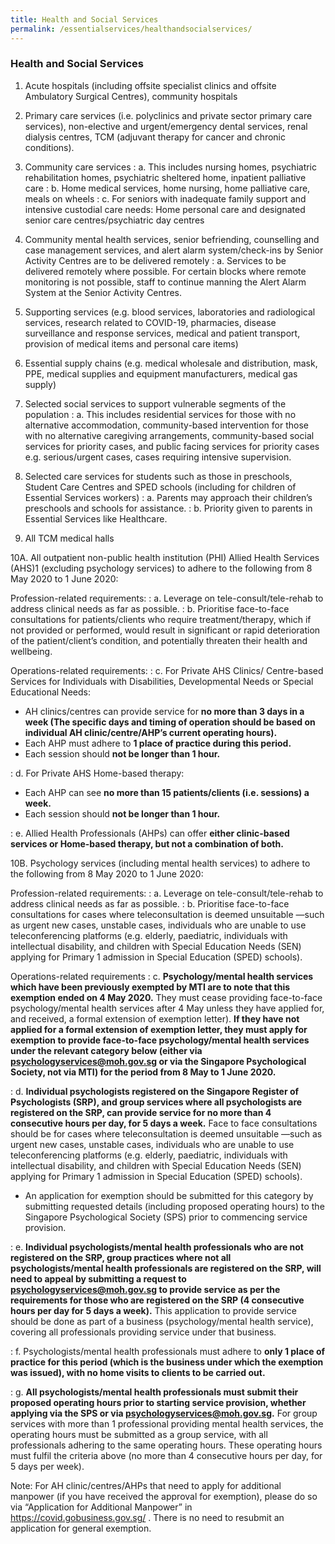 ```yaml
---
title: Health and Social Services
permalink: /essentialservices/healthandsocialservices/
---
```


### **Health and Social Services**

1. Acute hospitals (including offsite specialist clinics and offsite Ambulatory Surgical Centres), community hospitals

2. Primary care services (i.e. polyclinics and private sector primary care services), non-elective and urgent/emergency dental services, renal dialysis centres, TCM (adjuvant therapy for cancer and chronic conditions).

3. Community care services 
: a. This includes nursing homes, psychiatric rehabilitation homes, psychiatric sheltered home, inpatient palliative care
: b. Home medical services, home nursing, home palliative care, meals on wheels
: c. For seniors with inadequate family support and intensive custodial care needs: Home personal care and designated senior care centres/psychiatric day centres

4. Community mental health services, senior befriending, counselling and case management services, and alert alarm system/check-ins by Senior Activity Centres are to be delivered remotely
: a. Services to be delivered remotely where possible. For certain blocks where remote monitoring is not possible, staff to continue manning the Alert Alarm System at the Senior Activity Centres.

5. Supporting services (e.g. blood services, laboratories and radiological services, research related to COVID-19, pharmacies, disease surveillance and response services, medical and patient transport, provision of medical items and personal care items)

6. Essential supply chains (e.g. medical wholesale and distribution, mask, PPE, medical supplies and equipment manufacturers, medical gas supply)

7. Selected social services to support vulnerable segments of the population
: a. This includes residential services for those with no alternative accommodation, community-based intervention for those with no alternative caregiving arrangements, community-based social services for priority cases, and public facing services for priority cases e.g. serious/urgent cases, cases requiring intensive supervision.

8. Selected care services for students such as those in preschools, Student Care Centres and SPED schools (including for children of Essential Services workers)
: a. Parents may approach their children’s preschools and schools for assistance.
: b. Priority given to parents in Essential Services like Healthcare.

9. All TCM medical halls

10A. All outpatient non-public health institution (PHI) Allied Health Services (AHS)1 (excluding psychology services) to adhere to the following from 8 May 2020 to 1 June 2020:</br>


Profession-related requirements:
: a. Leverage on tele-consult/tele-rehab to address clinical needs as far as possible.
: b. Prioritise face-to-face consultations for patients/clients who require treatment/therapy, which if not provided or performed, would result in significant or rapid deterioration of the patient/client’s condition, and potentially threaten their health and wellbeing.

Operations-related requirements:
: c. For Private AHS Clinics/ Centre-based Services for Individuals with Disabilities, Developmental Needs or Special Educational Needs:
- AH clinics/centres can provide service for **no more than 3 days in a week (The specific days and timing of operation should be based on individual AH clinic/centre/AHP’s current operating hours).**
- Each AHP must adhere to **1 place of practice during this period.**
- Each session should **not be longer than 1 hour.**

: d. For Private AHS Home-based therapy:
- Each AHP can see **no more than 15 patients/clients (i.e. sessions) a week.**
- Each session should **not be longer than 1 hour.**

: e. Allied Health Professionals (AHPs) can offer **either clinic-based services or Home-based therapy, but not a combination of both.**

10B. Psychology services (including mental health services) to adhere to the following from 8 May 2020 to 1 June 2020:

Profession-related requirements:
: a. Leverage on tele-consult/tele-rehab to address clinical needs as far as possible.
: b. Prioritise face-to-face consultations for cases where teleconsultation is deemed unsuitable —such as urgent new cases, unstable cases, individuals who are unable to use teleconferencing platforms (e.g. elderly, paediatric, individuals with intellectual disability, and children with Special Education Needs (SEN) applying for Primary 1 admission in Special Education (SPED) schools).

Operations-related requirements
: c. **Psychology/mental health services which have been previously exempted by MTI are to note that this exemption ended on 4 May 2020.** They must cease providing face-to-face psychology/mental health services after 4 May unless they have applied for, and received, a formal extension of exemption letter). **If they have not applied for a formal extension of exemption letter, they must apply for exemption to provide face-to-face psychology/mental health services under the relevant category below (either via <a href = "mailto: psychologyservices@moh.gov.sg">psychologyservices@moh.gov.sg</a> or via the Singapore Psychological Society, not via MTI) for the period from 8 May to 1 June 2020.**

: d. **Individual psychologists registered on the Singapore Register of Psychologists (SRP), and group services where all psychologists are registered on the SRP, can provide service for no more than 4 consecutive hours per day, for 5 days a week.** Face to face consultations should be for cases where teleconsultation is deemed unsuitable —such as urgent new cases, unstable cases, individuals who are unable to use teleconferencing platforms (e.g. elderly, paediatric, individuals with intellectual disability, and children with Special Education Needs (SEN) applying for Primary 1 admission in Special Education (SPED) schools).
- An application for exemption should be submitted for this category by submitting requested details (including proposed operating hours) to the Singapore Psychological Society (SPS) prior to commencing service provision.

: e. **Individual psychologists/mental health professionals who are not registered on the SRP, group practices where not all psychologists/mental health professionals are registered on the SRP, will need to appeal by submitting a request to <a href = "mailto: psychologyservices@moh.gov.sg">psychologyservices@moh.gov.sg</a> to provide service as per the requirements for those who are registered on the SRP (4 consecutive hours per day for 5 days a week).** This application to provide service should be done as part of a business (psychology/mental health service), covering all professionals providing service under that business.

: f. Psychologists/mental health professionals must adhere to **only 1 place of practice for this period (which is the business under which the exemption was issued), with no home visits to clients to be carried out.**

: g. **All psychologists/mental health professionals must submit their proposed operating hours prior to starting service provision, whether applying via the SPS or via <a href = "mailto: psychologyservices@moh.gov.sg">psychologyservices@moh.gov.sg</a>.** For group services with more than 1 professional providing mental health services, the operating hours must be submitted as a group service, with all professionals adhering to the same operating hours. These operating hours must fulfil the criteria above (no more than 4 consecutive hours per day, for 5 days per week).

Note: For AH clinic/centres/AHPs that need to apply for additional manpower (if you have received the approval for exemption), please do so via “Application for Additional Manpower” in <a href="https://covid.gobusiness.gov.sg/" target="_blank">https://covid.gobusiness.gov.sg/</a> . There is no need to resubmit an application for general exemption.



[^1]: Audiology, Dietetics, Occupational Therapy, Physiotherapy, Podiatry, Prosthetics and Orthotics, Speech Therapy